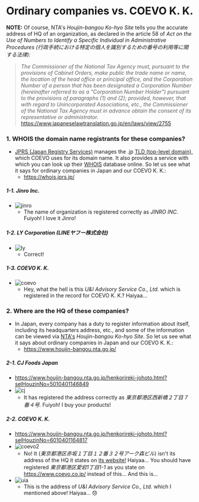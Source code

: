 # Ordinary companies vs. COEVO K. K. 

**NOTE:** Of course, NTA's *Houjin-bangou Ko-hyo Site* tells you the accurate address of HQ of an organization, as declared in the article 58 of *Act on the Use of Numbers to Identify a Specific Individual in Administrative Procedures (行政手続における特定の個人を識別するための番号の利用等に関する法律):* 

> *The Commissioner of the National Tax Agency must, pursuant to the provisions of Cabinet Orders, make public the trade name or name, the location of the head office or principal office, and the Corporation Number of a person that has been designated a Corporation Number (hereinafter referred to as a "Corporation Number Holder") pursuant to the provisions of paragraphs (1) and (2); provided, however, that with regard to Unincorporated Associations, etc., the Commissioner of the National Tax Agency must in advance obtain the consent of its representative or administrator.* 
> https://www.japaneselawtranslation.go.jp/en/laws/view/2755

### 1. WHOIS the domain name registrants for these companies? 
- [JPRS (Japan Registry Services)](https://en.wikipedia.org/wiki/Japan_Registry_Services) manages the .jp [TLD (top-level domain),](https://en.wikipedia.org/wiki/Top-level_domain) which COEVO uses for its domain name.  It also provides a service with which you can look up their [WHOIS](https://en.wikipedia.org/wiki/WHOIS) database online.  So let us see what it says for ordinary companies in Japan and our COEVO K. K.:
  - https://whois.jprs.jp/

##### 1-1. Jinro Inc. 
- ![jinro](jinro.png)
  - The name of organization is registered correctly as *JINRO INC.*  Fuiyoh!  I love it Jinro!  

##### 1-2. LY Corporation (LINEヤフー株式会社) 
- ![ly](ly.png)
  - Correct!  

##### 1-3. COEVO K. K. 
- ![coevo](coevo.png)
  - Hey, what the hell is this *U&I Advisory Service Co., Ltd.* which is registered in the record for COEVO K. K.?  Haiyaa...  

### 2. Where are the HQ of these companies? 
- In Japan, every company has a duty to register information about itself, including its headquarters address, etc., and some of the information can be viewed via [NTA's](https://en.wikipedia.org/wiki/National_Tax_Agency) *Houjin-bangou Ko-hyo Site.*  So let us see what it says about ordinary companies in Japan and our COEVO K. K.:
  - https://www.houjin-bangou.nta.go.jp/

##### 2-1. CJ Foods Japan 
- https://www.houjin-bangou.nta.go.jp/henkorireki-johoto.html?selHouzinNo=5010401146849
- ![cj](cj.png)
  - It has registered the address correctly as *東京都港区西新橋２丁目７番４号.*  Fuiyoh!  I buy your products!

##### 2-2. COEVO K. K. 
- https://www.houjin-bangou.nta.go.jp/henkorireki-johoto.html?selHouzinNo=6010401164817
- ![coevo2](coevo2.png)
  - No!  It (*東京都港区赤坂１丁目１２番３２号アーク森ビル*) isn't its address of the HQ it states on [its website!](https://www.coevo.co.jp/)  Haiyaa...  You should have registered *東京都港区愛宕1丁目1-1* as you state on https://www.coevo.co.jp/ instead of this...  And this is...
- ![uia](uia.png)
  - This is the address of *U&I Advisory Service Co., Ltd.* which I mentioned above!  Haiyaa... :disappointed: 

